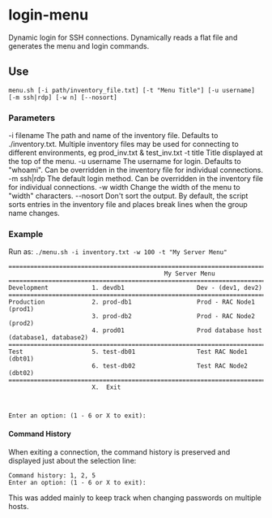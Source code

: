 # login-menu
Dynamic login for SSH connections. Dynamically reads a flat file and generates the menu and login commands.

## Use
`menu.sh [-i path/inventory_file.txt] [-t "Menu Title"] [-u username] [-m ssh|rdp] [-w n] [--nosort]`

### Parameters
-i filename     The path and name of the inventory file. Defaults to ./inventory.txt.
                Multiple inventory files may be used for connecting to different environments, eg prod_inv.txt & test_inv.txt
-t title        Title displayed at the top of the menu.
-u username     The username for login. Defaults to "whoami". Can be overridden in the inventory file for individual connections.
-m ssh|rdp      The default login method. Can be overridden in the inventory file for individual connections.
-w width        Change the width of the menu to "width" characters.
--nosort        Don't sort the output. By default, the script sorts entries in the inventory file and places break lines when the
                group name changes.

### Example
Run as:
`./menu.sh -i inventory.txt -w 100 -t "My Server Menu"`

```
====================================================================================================
                                           My Server Menu
====================================================================================================
Development            1. devdb1                    Dev - (dev1, dev2)                                                     
====================================================================================================
Production             2. prod-db1                  Prod - RAC Node1 (prod1)                                               
                       3. prod-db2                  Prod - RAC Node2 (prod2)                                               
                       4. prod01                    Prod database host (database1, database2)                              
====================================================================================================
Test                   5. test-db01                 Test RAC Node1 (dbt01)                                                 
                       6. test-db02                 Test RAC Node2 (dbt02)                                                 
====================================================================================================
                       X.  Exit 
 
 
 
Enter an option: (1 - 6 or X to exit): 
```
#### Command History
When exiting a connection, the command history is preserved and displayed just about the selection line:
```
Command history: 1, 2, 5
Enter an option: (1 - 6 or X to exit): 
```
This was added mainly to keep track when changing passwords on multiple hosts.
